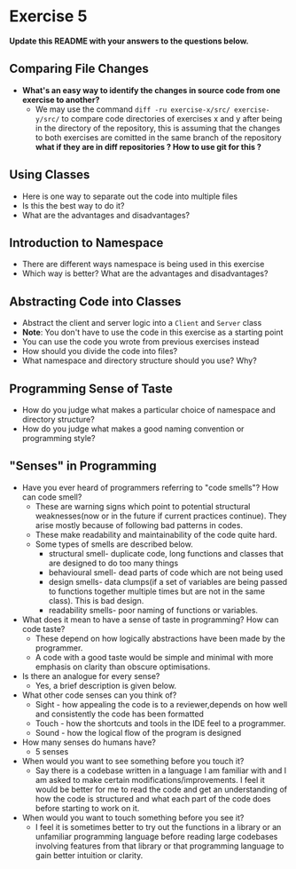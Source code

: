 # Exercise 5

**Update this README with your answers to the questions below.**

## Comparing File Changes

- **What's an easy way to identify the changes in source code from one exercise
  to another?**
    - We may use the command `diff -ru exercise-x/src/ exercise-y/src/` to compare code directories of exercises x and y after being in the directory of the repository, this is assuming that the changes to both exercises are comitted in the same branch of the repository
    **what if they are in diff repositories ? How to use git for this ?**
## Using Classes

- Here is one way to separate out the code into multiple files
- Is this the best way to do it? 
- What are the advantages and disadvantages?

## Introduction to Namespace

- There are different ways namespace is being used in this exercise
- Which way is better? What are the advantages and disadvantages?

## Abstracting Code into Classes

- Abstract the client and server logic into a `Client` and `Server` class
- **Note**: You don't have to use the code in this exercise as a starting point
- You can use the code you wrote from previous exercises instead
- How should you divide the code into files?
- What namespace and directory structure should you use? Why?

## Programming Sense of Taste

- How do you judge what makes a particular choice of namespace and directory structure? 
- How do you judge what makes a good naming convention or programming style?

## "Senses" in Programming

- Have you ever heard of programmers referring to "code smells"? How can code
  smell?
    - These are warning signs which point to potential structural weaknesses(now or in the future if current practices continue). They arise mostly because of following bad patterns in codes.
    - These make readability and maintainability of the code quite hard.
    - Some types of smells are described below.
      - structural smell- duplicate code, long functions and classes that are designed to do too many things
      - behavioural smell- dead parts of code which are not being used
      - design smells- data clumps(if a set of variables are being passed to functions together multiple times but are not in the same class). This is bad design. 
      - readability smells- poor naming of functions or variables.
- What does it mean to have a sense of taste in programming? How can code taste?
    - These depend on how logically abstractions have been made by the programmer.
    - A code with a good taste would be simple and minimal with more emphasis on clarity than obscure optimisations.
- Is there an analogue for every sense?
  - Yes, a brief description is given below.
- What other code senses can you think of?
  - Sight - how appealing the code is to a reviewer,depends on how well and consistently the code has been formatted
  - Touch - how the shortcuts and tools in the IDE feel to a programmer.
  - Sound - how the logical flow of the program is designed
- How many senses do humans have?
  - 5 senses
- When would you want to see something before you touch it?
  - Say there is a codebase written in a language I am familiar with and I am asked to make certain modifications/improvements. I feel it would be better for me to read the code and get an understanding of how the code is structured and what each part of the code does before starting to work on it.
- When would you want to touch something before you see it?
  - I feel it is sometimes better to try out the functions in a library or an unfamiliar programming language before reading large codebases involving features from that library or that programming language to gain better intuition or clarity. 
